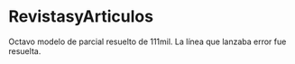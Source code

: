 # RevistasyArticulos
Octavo modelo de parcial resuelto de 111mil. La línea que lanzaba error fue resuelta.
